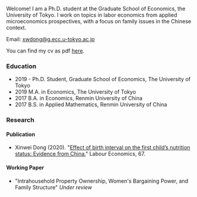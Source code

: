 <!-- ## Welcome -->

Welcome! I am a Ph.D. student at the Graduate School of Economics, the University of Tokyo. I work on topics in labor economics from applied microeconomics prospectives, with a focus on family issues in the Chinese context.   

Email: xwdong@g.ecc.u-tokyo.ac.jp  

You can find my cv as pdf [here](https://drive.google.com/file/d/1VedH1-s6LjRdiK-QbTbDy0ZTWGW6lOqD/view?usp=sharing).

### Education

- 2019 -  Ph.D. Student, Graduate School of Economics, The University of Tokyo
- 2019    M.A. in Economics, The University of Tokyo
- 2017    B.A. in Economics, Renmin University of China
- 2017    B.S. in Applied Mathematics, Renmin University of China

### Research
#### Publication
- Xinwei Dong (2020). "[Effect of birth interval on the first child’s nutrition status: Evidence from China.](https://doi.org/10.1016/j.labeco.2020.101909)" Labour Economics, 67.
#### Working Paper
- "Intrahousehold Property Ownership, Women's Bargaining Power, and Family Structure" *Under review*

